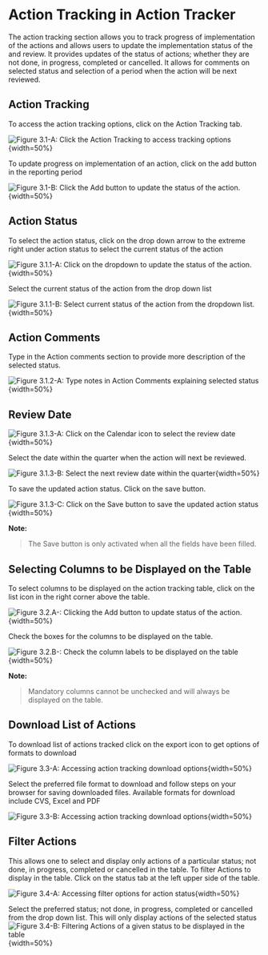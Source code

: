 # Action Tracking in Action Tracker

The action tracking section allows you to track progress of implementation of the  actions and allows users to update the implementation status of the and review. It provides updates of the status of actions; whether they are not done, in progress, completed or cancelled. It allows for comments on selected status and selection of a period when the action will be next reviewed.

## Action Tracking

To access the action tracking options, click on the Action Tracking tab.

![Figure 3.1-A: Click the Action Tracking to access tracking options](resources/images/image40.png){width=50%}

To update progress on implementation of an action, click on the add button in the reporting period

![Figure 3.1-B: Click the Add button to update the status of the action.](resources/images/image41.png){width=50%}

## Action Status

To select the action status, click on the drop down arrow to the extreme right under action status to select the current status of the action

![Figure 3.1.1-A: Click on the dropdown to update the status of the action.](resources/images/image42.png){width=50%}

Select the current status of the action from the drop down list

![Figure 3.1.1-B: Select current status of the action from the dropdown list.](resources/images/image43.png){width=50%}

## Action Comments

Type in the Action comments section to provide more description of the selected status.

![Figure 3.1.2-A: Type notes in Action Comments explaining selected status](resources/images/image44.png){width=50%}

## Review Date

![Figure 3.1.3-A: Click on the Calendar icon to select the review date](resources/images/image45.png){width=50%}

Select the date within the quarter when the action will next be reviewed.

![Figure 3.1.3-B: Select the next review date within the quarter](resources/images/image46.png){width=50%}

To save the updated action status. Click on the save button.

![Figure 3.1.3-C: Click on the Save button to save the updated action status](resources/images/image47.png){width=50%}

__Note:__

> The Save button is only activated when all the fields have been filled.

## Selecting Columns to be Displayed on the Table

To select columns to be displayed on the action tracking table, click on the list icon in the right corner above the table.

![Figure 3.2.A-: Clicking the Add button to update status of the action.](resources/images/image48.png){width=50%}

Check the boxes for the columns to be displayed on the table.

![Figure 3.2.B-: Check the column labels to be displayed on the table](resources/images/image49.png){width=50%}

__Note:__

> Mandatory columns cannot be unchecked and will always be displayed on the table.

## Download List of Actions

To download list of actions tracked click on the export icon to get options of formats to download

![Figure 3.3-A: Accessing action tracking download options](resources/images/image50.png){width=50%}

Select the preferred file format to download and follow steps on your browser for saving downloaded files. Available formats for download include CVS, Excel and PDF

![Figure 3.3-B: Accessing action tracking download options](resources/images/image51.png){width=50%}

## Filter Actions

This allows one to select and display only actions of a particular status; not done, in progress, completed or cancelled in the table. To filter Actions to display in the table. Click on the status tab at the left upper side of the table.

![Figure 3.4-A: Accessing filter options for action status](resources/images/image52.png){width=50%}

Select the preferred status; not done, in progress, completed or cancelled from the drop down list. This will only display actions of the selected status
![Figure 3.4-B: Filtering Actions of a given status to be displayed in the table](resources/images/image53.png){width=50%}
